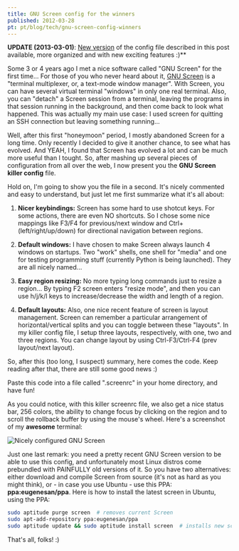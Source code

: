 ```yaml
---
title: GNU Screen config for the winners
published: 2012-03-28
pt: pt/blog/tech/gnu-screen-config-winners
---
```


**UPDATE (2013-03-01)**: [New version](/en/blog/tech/screenrc-ftw)
of the config file described in this post available, more organized and with new exciting features :)**

Some 3 or 4 years ago I met a nice software called "GNU Screen" for the first time...
For those of you who never heard about it, [GNU Screen][1] is a "terminal multiplexer, or, a text-mode window manager".
With Screen, you can have several virtual terminal "windows" in only one real terminal.
Also, you can "detach" a Screen session from a terminal,
leaving the programs in that session running in the background, and then come back to look what happened.
This was actually my main use case: I used screen for quitting an SSH connection but leaving something running...

[1]: <http://www.gnu.org/software/screen/>

Well, after this first "honeymoon" period, I mostly abandoned Screen for a long time.
Only recently I decided to give it another chance, to see what has evolved.
And YEAH, I found that Screen has evolved a lot and can be much more useful than I tought.
So, after mashing up several pieces of configuration from all over the web, I now present you the **GNU Screen killer config** file.

<!--more-->

Hold on, I'm going to show you the file in a second.
It's nicely commented and easy to understand, but just let me first summarize what it's all about:

  1. **Nicer keybindings:** Screen has some hard to use shotcut keys.
     For some actions, there are even NO shortcuts.
     So I chose some nice mappings like F3/F4 for previous/next window and Ctrl+(left/right/up/down) for directional navigation between regions.

  2. **Default windows:** I have chosen to make Screen always launch 4 windows on startups.
     Two "work" shells, one shell for "media" and one for testing programming stuff (currently Python is being launched).
     They are all nicely named...

  3. **Easy region resizing:** No more typing long commands just to resize a region...
     By typing F2 screen enters "resize mode", and then you can use h/j/k/l keys to increase/decrease the width and length of a region.

  4. **Default layouts:** Also, one nice recent feature of screen is layout management.
     Screen can remember a particular arrangement of horizontal/vertical splits and you can toggle between these "layouts".
     In my killer config file, I setup three layouts, respectively, with one, two and three regions.
     You can change layout by using Ctrl-F3/Ctrl-F4 (prev layout/next layout).

So, after this (too long, I suspect) summary, here comes the code.
Keep reading after that, there are still some good news :)

<script type="text/javascript" src="https://gist.github.com/2718397.js?file=.screenrc"></script>

Paste this code into a file called ".screenrc" in your home directory, and have fun!

As you could notice, with this killer screenrc file, we also get a nice status bar, 256 colors,
the ability to change focus by clicking on the region and to scroll the rollback buffer by using the mouse's wheel.
Here's a screenshot of my **awesome** terminal:

![Nicely configured GNU Screen](/files/imgs/2012-03_gnu_screen_ss.png)

Just one last remark: you need a pretty recent GNU Screen version to be able to use this config,
and unfortunately most Linux distros come prebundled with PAINFULLY old versions of it.
So you have two alternatives: either download and compile Screen from source (it's not as hard as you might think),
or - in case you use Ubuntu - use this PPA: **ppa:eugenesan/ppa**.
Here is how to install the latest screen in Ubuntu, using the PPA:

```bash
sudo aptitude purge screen  # removes current Screen
sudo apt-add-repository ppa:eugenesan/ppa
sudo aptitude update && sudo aptitude install screen  # installs new screen
```

That's all, folks! :)


